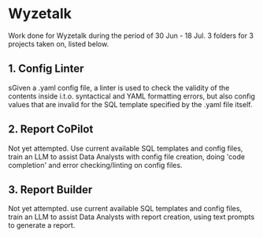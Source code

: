# Wyzetalk
Work done for Wyzetalk during the period of 30 Jun - 18 Jul. 3 folders for 3 projects taken on, listed below.

## 1. Config Linter
sGiven a .yaml config file, a linter is used to check the validity of the contents inside i.t.o. syntactical and YAML formatting errors, but also config values that are invalid for the SQL template specified by the .yaml file itself.

## 2. Report CoPilot
Not yet attempted.
Use current available SQL templates and config files, train an LLM to assist Data Analysts with config file creation, doing 'code completion' and error checking/linting on config files.

## 3. Report Builder
Not yet attempted.
use current available SQL templates and config files, train an LLM to assist Data Analysts with report creation, using text prompts to generate a report.
